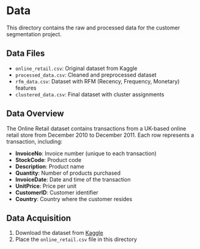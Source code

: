 # Data

This directory contains the raw and processed data for the customer segmentation project.

## Data Files

- `online_retail.csv`: Original dataset from Kaggle
- `processed_data.csv`: Cleaned and preprocessed dataset
- `rfm_data.csv`: Dataset with RFM (Recency, Frequency, Monetary) features
- `clustered_data.csv`: Final dataset with cluster assignments

## Data Overview

The Online Retail dataset contains transactions from a UK-based online retail store from December 2010 to December 2011. Each row represents a transaction, including:

- **InvoiceNo**: Invoice number (unique to each transaction)
- **StockCode**: Product code
- **Description**: Product name
- **Quantity**: Number of products purchased
- **InvoiceDate**: Date and time of the transaction
- **UnitPrice**: Price per unit
- **CustomerID**: Customer identifier
- **Country**: Country where the customer resides

## Data Acquisition

1. Download the dataset from [Kaggle](https://www.kaggle.com/datasets/vijayuv/onlineretail)
2. Place the `online_retail.csv` file in this directory